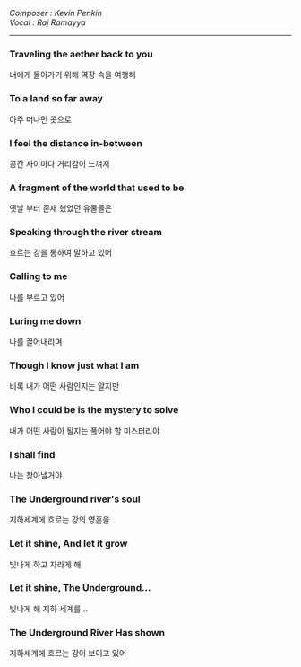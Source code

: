 
*Composer : Kevin Penkin <br>*
*Vocal : Raj Ramayya*

---

**<h3>Traveling the aether back to you</h3>**
너에게 돌아가기 위해 역장 속을 여행해

 

**<h3>To a land so far away</h3>**
아주 머나먼 곳으로

 

**<h3>I feel the distance in-between</h3>**

공간 사이마다 거리감이 느껴저

 

**<h3>A fragment of the world that used to be</h3>**

옛날 부터 존재 했었던 유물들은

 

**<h3>Speaking through the river stream</h3>**

흐르는 강을 통하여 말하고 있어

 
**<h3>Calling to me</h3>**

나를 부르고 있어

 

**<h3>Luring me down</h3>**

나를 끌어내리며

 

**<h3>Though I know just what I am</h3>**

비록 내가 어떤 사람인지는 알지만

 

**<h3>Who I could be is the mystery to solve</h3>**

내가 어떤 사람이 될지는 풀어야 할 미스터리야

 

**<h3>I shall find</h3>**

나는 찾아낼거야

 

**<h3>The Underground river's soul</h3>**

지하세계에 흐르는 강의 영혼을

 

**<h3>Let it shine, And let it grow</h3>**

빛나게 하고 자라게 해

 

**<h3>Let it shine, The Underground...</h3>**

빛나게 해 지하 세계를...

 

**<h3>The Underground River Has shown</h3>**

지하세계에 흐르는 강이 보이고 있어

